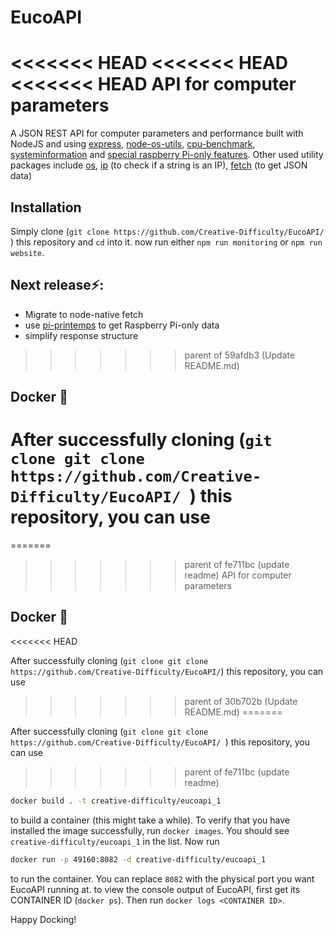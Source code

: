# EucoAPI
<<<<<<< HEAD
<<<<<<< HEAD
<<<<<<< HEAD
 API for computer parameters
=======
  A JSON REST API for computer parameters and performance built with NodeJS and using [express](https://www.npmjs.com/package/express), [node-os-utils](https://www.npmjs.com/package/node-os-utils), [cpu-benchmark](https://www.npmjs.com/package/cpu-benchmark), [systeminformation](https://www.npmjs.com/package/systeminformation) and [special raspberry Pi-only features](https://www.npmjs.com/package/detect-rpi). Other used utility packages include [os](https://www.npmjs.com/package/os), [ip](https://www.npmjs.com/package/ip) (to check if a string is an IP), [fetch](https://www.npmjs.com/package/node-fetch) (to get JSON data)
  
## Installation
Simply clone (```git clone https://github.com/Creative-Difficulty/EucoAPI/ ```) this repository and ```cd``` into it. now run either ```npm run monitoring``` or ```npm run website```.
  
## Next release⚡️:
* Migrate to node-native fetch
* use [pi-printemps](https://www.npmjs.com/package/pi-printemps) to get Raspberry Pi-only data
* simplify response structure
>>>>>>> parent of 59afdb3 (Update README.md)
 
## Docker 🐳
 
 After successfully cloning (```git clone git clone https://github.com/Creative-Difficulty/EucoAPI/ ```) this repository, you can use 
=======

=======
>>>>>>> parent of fe711bc (update readme)
 API for computer parameters
 
## Docker 🐳
<<<<<<< HEAD

 After successfully cloning (```git clone git clone https://github.com/Creative-Difficulty/EucoAPI/```) this repository, you can use

>>>>>>> parent of 30b702b (Update README.md)
=======
 
 After successfully cloning (```git clone git clone https://github.com/Creative-Difficulty/EucoAPI/ ```) this repository, you can use 
>>>>>>> parent of fe711bc (update readme)
 ```bash
 docker build . -t creative-difficulty/eucoapi_1
 ```
 to build a container (this might take a while). To verify that you have installed the image successfully, run ```docker images```. You should see ```creative-difficulty/eucoapi_1``` in the list.
Now run 
 ```bash
docker run -p 49160:8082 -d creative-difficulty/eucoapi_1
 ```
 to run the container.
 You can replace ```8082``` with the physical port you want EucoAPI running at.
 to view the console output of EucoAPI, first get its CONTAINER ID (```docker ps```).
 Then run ```docker logs <CONTAINER ID>```. 
 
 Happy Docking!
